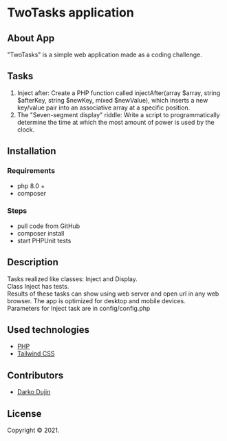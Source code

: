 # TwoTasks application

## About App

"TwoTasks" is a simple web application made as a coding challenge.

## Tasks

1. Inject after: Create a PHP function called injectAfter(array $array, string $afterKey, string $newKey, mixed $newValue), which inserts a new key/value pair into an associative array at a specific position.  
2. The "Seven-segment display" riddle: Write a script to programmatically determine the time at which the most amount of power is used by the clock.

## Installation

### Requirements

- php 8.0 +
- composer

### Steps

- pull code from GitHub
- composer install
- start PHPUnit tests

## Description

Tasks realized like classes: Inject and Display.  
Class Inject has tests.  
Results of these tasks can show using web server and open url in any web browser. The app is optimized for desktop and mobile devices.  
Parameters for Inject task are in config/config.php

## Used technologies

- [PHP](https://php.net/)
- [Tailwind CSS](https://tailwindcss.com/)


## Contributors

- [Darko Dujin](https://github.com/daxter75)

## License

Copyright © 2021.
